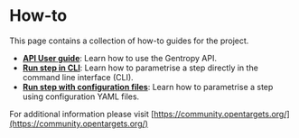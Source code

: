# How-to

This page contains a collection of how-to guides for the project.

- [**API User guide**](api_user_guide/_api_user_guide.md): Learn how to use the Gentropy API.
- [**Run step in CLI**](run_step_in_cli.md): Learn how to parametrise a step directly in the command line interface (CLI).
- [**Run step with configuration files**](run_step_using_config.md): Learn how to parametrise a step using configuration YAML files.

For additional information please visit [https://community.opentargets.org/](https://community.opentargets.org/)
